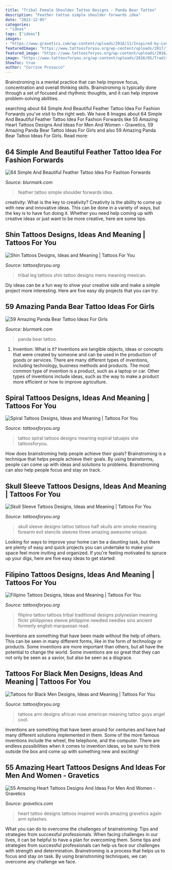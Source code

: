 ```yaml
---
title: "Tribal Female Shoulder Tattoo Designs - Panda Bear Tattoo"
description: "Feather tattoo simple shoulder forwards idea"
date: "2022-12-05"
categories:
- "ideas"
tags: ["ideas"]
images:
- "https://www.gravetics.com/wp-content/uploads/2016/11/Inspired-by-Love.jpg"
featuredImage: "https://www.tattoosforyou.org/wp-content/uploads/2017/12/Skull-Sleeve-Tattoo-Designs.jpg"
featured_image: "https://www.tattoosforyou.org/wp-content/uploads/2016/03/Tribal-Shin-Tattoos.jpg"
image: "https://www.tattoosforyou.org/wp-content/uploads/2016/05/Traditional-Filipino-Tattoo.jpg"
ShowToc: true
author: "Corrine Prosacco"
---
```



Brainstroming is a mental practice that can help improve focus, concentration and overall thinking skills. Brainstroming is typically done through a set of focused and rhythmic thoughts, and it can help improve problem-solving abilities.

	

		
searching about 64 Simple And Beautiful Feather Tattoo Idea For Fashion Forwards you've visit to the right web. We have 8 Images about 64 Simple And Beautiful Feather Tattoo Idea For Fashion Forwards like 55 Amazing Heart Tattoos Designs And Ideas For Men And Women - Gravetics, 59 Amazing Panda Bear Tattoo Ideas For Girls and also 59 Amazing Panda Bear Tattoo Ideas For Girls. Read more:
		
    
## 64 Simple And Beautiful Feather Tattoo Idea For Fashion Forwards

<img loading=lazy src="https://www.blurmark.com/wp-content/uploads/2017/05/Elegant-Feather-On-Shoulder.jpg" onerror="this.onerror=null;this.src='https://tse2.mm.bing.net/th?id=OIP.fD5XceiQN99G6dQQwfQ6_QHaJQ&amp;pid=15.1';" alt="64 Simple And Beautiful Feather Tattoo Idea For Fashion Forwards">

_Source: blurmark.com_

>feather tattoo simple shoulder forwards idea. 

	

creativity: What is the key to creativity?
Creativity is the ability to come up with new and innovative ideas. This can be done in a variety of ways, but the key is to have fun doing it. Whether you need help coming up with creative ideas or just want to be more creative, here are some tips.

    
## Shin Tattoos Designs, Ideas And Meaning | Tattoos For You

<img loading=lazy src="https://www.tattoosforyou.org/wp-content/uploads/2016/03/Tribal-Shin-Tattoos.jpg" onerror="this.onerror=null;this.src='https://tse3.mm.bing.net/th?id=OIP.Kz49GlZBacKTd_TX8NjthQHaJ4&amp;pid=15.1';" alt="Shin Tattoos Designs, Ideas and Meaning | Tattoos For You">

_Source: tattoosforyou.org_

>tribal leg tattoos shin tattoo designs mens meaning mexican. 

	

Diy ideas can be a fun way to show your creative side and make a simple project more interesting. Here are five easy diy projects that you can try: 

    
## 59 Amazing Panda Bear Tattoo Ideas For Girls

<img loading=lazy src="https://www.blurmark.com/wp-content/uploads/2017/04/Panda-Bear-With-Rose.jpg" onerror="this.onerror=null;this.src='https://tse3.mm.bing.net/th?id=OIP.b7zmfCQYeUxhjvHZHpQm9gHaHa&amp;pid=15.1';" alt="59 Amazing Panda Bear Tattoo Ideas For Girls">

_Source: blurmark.com_

>panda bear tattoo. 

	

1. Invention: What is it?
Inventions are tangible objects, ideas or concepts that were created by someone and can be used in the production of goods or services. There are many different types of inventions, including technology, business methods and products. The most common type of invention is a product, such as a laptop or car. Other types of inventions include ideas, such as the way to make a product more efficient or how to improve agriculture.

    
## Spiral Tattoos Designs, Ideas And Meaning | Tattoos For You

<img loading=lazy src="https://www.tattoosforyou.org/wp-content/uploads/2016/02/Spiral-Tattoo-Pictures.jpg" onerror="this.onerror=null;this.src='https://tse3.mm.bing.net/th?id=OIP.J3uJUX5S_Spk045jIn3qNgHaLG&amp;pid=15.1';" alt="Spiral Tattoos Designs, Ideas and Meaning | Tattoos For You">

_Source: tattoosforyou.org_

>tattoo spiral tattoos designs meaning espiral tatuajes she tattoosforyou. 

	

How does brainstroming help people achieve their goals?
Brainstroming is a technique that helps people achieve their goals. By using brainstorms, people can come up with ideas and solutions to problems. Brainstroming can also help people focus and stay on track.

    
## Skull Sleeve Tattoos Designs, Ideas And Meaning | Tattoos For You

<img loading=lazy src="https://www.tattoosforyou.org/wp-content/uploads/2017/12/Skull-Sleeve-Tattoo-Designs.jpg" onerror="this.onerror=null;this.src='https://tse3.mm.bing.net/th?id=OIP.jrvkwyjd8MbDPmd_xmdNjQHaPp&amp;pid=15.1';" alt="Skull Sleeve Tattoos Designs, Ideas and Meaning | Tattoos For You">

_Source: tattoosforyou.org_

>skull sleeve designs tattoo tattoos half skulls arm smoke meaning forearm evil stencils sleeves three amazing awesome unique. 

	

Looking for ways to improve your home can be a daunting task, but there are plenty of easy and quick projects you can undertake to make your space feel more inviting and organized. If you're feeling motivated to spruce up your digs, here are five easy ideas to get started: 

    
## Filipino Tattoos Designs, Ideas And Meaning | Tattoos For You

<img loading=lazy src="https://www.tattoosforyou.org/wp-content/uploads/2016/05/Traditional-Filipino-Tattoo.jpg" onerror="this.onerror=null;this.src='https://tse3.mm.bing.net/th?id=OIP.TH2MFa9rUUfpn33KkoQJOAHaJ4&amp;pid=15.1';" alt="Filipino Tattoos Designs, Ideas and Meaning | Tattoos For You">

_Source: tattoosforyou.org_

>filipino tattoo tattoos tribal traditional designs polynesian meaning flickr philippines sleeve philippine needled needles sins ancient formerly english marquesan read. 

	

Inventions are something that have been made without the help of others. This can be seen in many different forms, like in the form of technology or products. Some inventions are more important than others, but all have the potential to change the world. Some inventions are so great that they can not only be seen as a savior, but also be seen as a disgrace.

    
## Tattoos For Black Men Designs, Ideas And Meaning | Tattoos For You

<img loading=lazy src="https://www.tattoosforyou.org/wp-content/uploads/2017/12/Tattoos-for-Black-Men-on-Arm.jpg" onerror="this.onerror=null;this.src='https://tse3.mm.bing.net/th?id=OIP.SwhsGoH57okCDwlcAircZgAAAA&amp;pid=15.1';" alt="Tattoos for Black Men Designs, Ideas and Meaning | Tattoos For You">

_Source: tattoosforyou.org_

>tattoos arm designs african rose american meaning tattoo guys angel cool. 

	

Inventions are something that have been around for centuries and have had many different solutions implemented in them. Some of the more famous inventions include the wheel, the telephone, and the computer. There are endless possibilities when it comes to invention ideas, so be sure to think outside the box and come up with something new and exciting!

    
## 55 Amazing Heart Tattoos Designs And Ideas For Men And Women - Gravetics

<img loading=lazy src="https://www.gravetics.com/wp-content/uploads/2016/11/Inspired-by-Love.jpg" onerror="this.onerror=null;this.src='https://tse3.mm.bing.net/th?id=OIP.j4HAgxKhI_TvTAwwX6LGTQHaIW&amp;pid=15.1';" alt="55 Amazing Heart Tattoos Designs And Ideas For Men And Women - Gravetics">

_Source: gravetics.com_

>heart tattoo designs tattoos inspired words amazing gravetics again arm splashes. 

	

What you can do to overcome the challenges of brainstroming: Tips and strategies from successful professionals.
When facing challenges in our lives, it can be helpful to have a plan for overcoming them. Some tips and strategies from successful professionals can help us face our challenges with strength and determination. Brainstroming is a process that helps us to focus and stay on task. By using brainstroming techniques, we can overcome any challenge we face.

